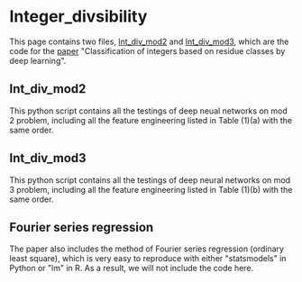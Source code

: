 # Integer_divsibility
This page contains two files, [Int_div_mod2](https://github.com/WGLab/Integer_divsibility/blob/main/Int_div_mod2.ipynb) and [Int_div_mod3](https://github.com/WGLab/Integer_divsibility/blob/main/Int_div_mod3.ipynb), which are the code for the [paper](https://arxiv.org/abs/2304.01333) "Classification of integers based on residue classes by deep learning".
## Int_div_mod2
This python script contains all the testings of deep neual networks on mod 2 problem, including all the feature engineering listed in Table (1)(a) with the same order.
## Int_div_mod3
This python script contains all the testings of deep neural networks on mod 3 problem, including all the feature engineering listed in Table (1)(b) with the same order.
## Fourier series regression
The paper also includes the method of Fourier series regression (ordinary least square), which is very easy to reproduce with either "statsmodels" in Python or "lm" in R. As a result, we will not include the code here.
